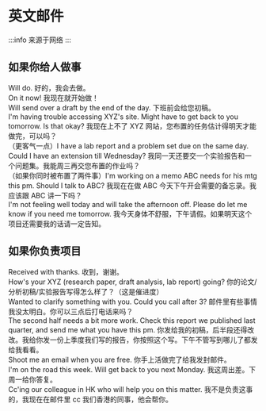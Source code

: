 # 英文邮件
:::info
来源于网络
:::
## 如果你给人做事
Will do. 好的，我会去做。  
On it now! 我现在就开始做！  
Will send over a draft by the end of the day. 下班前会给您初稿。  
I'm having trouble accessing XYZ's site. Might have to get back to you tomorrow. Is that okay? 我现在上不了 XYZ 网站，您布置的任务估计得明天才能做完，可以吗？  
（更客气一点）I have a lab report and a problem set due on the same day. Could I have an extension till Wednesday? 我同一天还要交一个实验报告和一个问题集。我能周三再交您布置的作业吗？  
（如果你同时被布置了两件事）I'm working on a memo ABC needs for his mtg this pm. Should I talk to ABC? 我现在在做 ABC 今天下午开会需要的备忘录。我应该跟 ABC 讲一下吗？  
I'm not feeling well today and will take the afternoon off. Please do let me know if you need me tomorrow. 我今天身体不舒服，下午请假。如果明天这个项目还需要我的话请一定告知。  

## 如果你负责项目
Received with thanks. 收到，谢谢。  
How's your XYZ (research paper, draft analysis, lab report) going? 你的论文/分析初稿/实验报告写得怎么样了？（这是催进度）  
Wanted to clarify something with you. Could you call after 3? 邮件里有些事情我没太明白。你可以三点后打电话来吗？  
The second half needs a bit more work. Check this report we published last quarter, and send me what you have this pm. 你发给我的初稿，后半段还得改改。我给你发一份上季度我们写的报告，你按照这个写。下午不管写到哪儿了都发给我看看。  
Shoot me an email when you are free. 你手上活做完了给我发封邮件。  
I'm on the road this week. Will get back to you next Monday. 我这周出差。下周一给你答复。  
Cc'ing our colleague in HK who will help you on this matter. 我不是负责这事的，我现在在邮件里 cc 我们香港的同事，他会帮你。  

